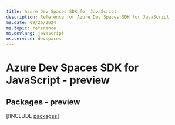 ```yaml
---
title: Azure Dev Spaces SDK for JavaScript
description: Reference for Azure Dev Spaces SDK for JavaScript
ms.date: 09/26/2024
ms.topic: reference
ms.devlang: javascript
ms.service: devspaces
---
```

# Azure Dev Spaces SDK for JavaScript - preview
## Packages - preview
[!INCLUDE [packages](dev-spaces-index.md)]